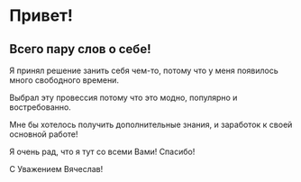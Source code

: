 # Привет!

## Всего пару слов о себе!

Я принял решение занить себя чем-то, потому что у меня появилось много свободного времени.

Выбрал эту провессия потому что это модно, популярно и востребованно.

Мне бы хотелось получить дополнительные знания, и заработок к своей основной работе!

Я очень рад, что я тут со всеми Вами! Спасибо!

С Уважением Вячеслав!